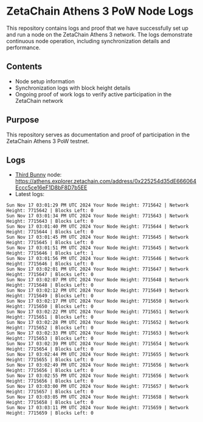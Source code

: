 # ZetaChain Athens 3 PoW Node Logs
This repository contains logs and proof that we have successfully set up and run a node on the ZetaChain Athens 3 network. The logs demonstrate continuous node operation, including synchronization details and performance.

## Contents
- Node setup information
- Synchronization logs with block height details
- Ongoing proof of work logs to verify active participation in the ZetaChain network

## Purpose
This repository serves as documentation and proof of participation in the ZetaChain Athens 3 PoW testnet.

## Logs

- [Third Bunny](https://thirdbunny.xyz/) node: https://athens.explorer.zetachain.com/address/0x225254d35dE666064Eccc5ce16eF1D8bF8D7b5EE
- Latest logs:
```
Sun Nov 17 03:01:29 PM UTC 2024 Your Node Height: 7715642 | Network Height: 7715642 | Blocks Left: 0
Sun Nov 17 03:01:34 PM UTC 2024 Your Node Height: 7715643 | Network Height: 7715643 | Blocks Left: 0
Sun Nov 17 03:01:40 PM UTC 2024 Your Node Height: 7715644 | Network Height: 7715644 | Blocks Left: 0
Sun Nov 17 03:01:45 PM UTC 2024 Your Node Height: 7715645 | Network Height: 7715645 | Blocks Left: 0
Sun Nov 17 03:01:51 PM UTC 2024 Your Node Height: 7715645 | Network Height: 7715646 | Blocks Left: 1
Sun Nov 17 03:01:56 PM UTC 2024 Your Node Height: 7715646 | Network Height: 7715646 | Blocks Left: 0
Sun Nov 17 03:02:01 PM UTC 2024 Your Node Height: 7715647 | Network Height: 7715647 | Blocks Left: 0
Sun Nov 17 03:02:07 PM UTC 2024 Your Node Height: 7715648 | Network Height: 7715648 | Blocks Left: 0
Sun Nov 17 03:02:12 PM UTC 2024 Your Node Height: 7715649 | Network Height: 7715649 | Blocks Left: 0
Sun Nov 17 03:02:17 PM UTC 2024 Your Node Height: 7715650 | Network Height: 7715650 | Blocks Left: 0
Sun Nov 17 03:02:22 PM UTC 2024 Your Node Height: 7715651 | Network Height: 7715651 | Blocks Left: 0
Sun Nov 17 03:02:28 PM UTC 2024 Your Node Height: 7715652 | Network Height: 7715652 | Blocks Left: 0
Sun Nov 17 03:02:33 PM UTC 2024 Your Node Height: 7715653 | Network Height: 7715653 | Blocks Left: 0
Sun Nov 17 03:02:39 PM UTC 2024 Your Node Height: 7715654 | Network Height: 7715654 | Blocks Left: 0
Sun Nov 17 03:02:44 PM UTC 2024 Your Node Height: 7715655 | Network Height: 7715655 | Blocks Left: 0
Sun Nov 17 03:02:49 PM UTC 2024 Your Node Height: 7715656 | Network Height: 7715656 | Blocks Left: 0
Sun Nov 17 03:02:55 PM UTC 2024 Your Node Height: 7715656 | Network Height: 7715656 | Blocks Left: 0
Sun Nov 17 03:03:00 PM UTC 2024 Your Node Height: 7715657 | Network Height: 7715657 | Blocks Left: 0
Sun Nov 17 03:03:05 PM UTC 2024 Your Node Height: 7715658 | Network Height: 7715658 | Blocks Left: 0
Sun Nov 17 03:03:11 PM UTC 2024 Your Node Height: 7715659 | Network Height: 7715659 | Blocks Left: 0
```
